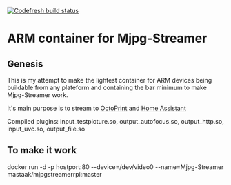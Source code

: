 [![Codefresh build status]( https://g.codefresh.io/api/badges/build?repoOwner=MastaaK&repoName=mjpg-streamer-rpi&branch=master&pipelineName=mjpg-streamer-rpi&accountName=mastaak&type=cf-2)]( https://g.codefresh.io/repositories/MastaaK/mjpg-streamer-rpi/builds?filter=trigger:build;branch:master;service:5a57b90b9579e10001d2d3d2~mjpg-streamer-rpi)

# ARM container for Mjpg-Streamer

## Genesis
This is my attempt to make the lightest container for ARM devices being buildable from any plateform and containing the bar minimum to make Mjpg-Streamer work. 

It's main purpose is to stream to [OctoPrint](https://octoprint.org/) and [Home Assistant](https://home-assistant.io/)

Compiled plugins: input_testpicture.so, output_autofocus.so, output_http.so, input_uvc.so, output_file.so

## To make it work

docker run -d -p hostport:80 --device=/dev/video0 --name=Mjpg-Streamer mastaak/mjpgstreamerrpi:master
